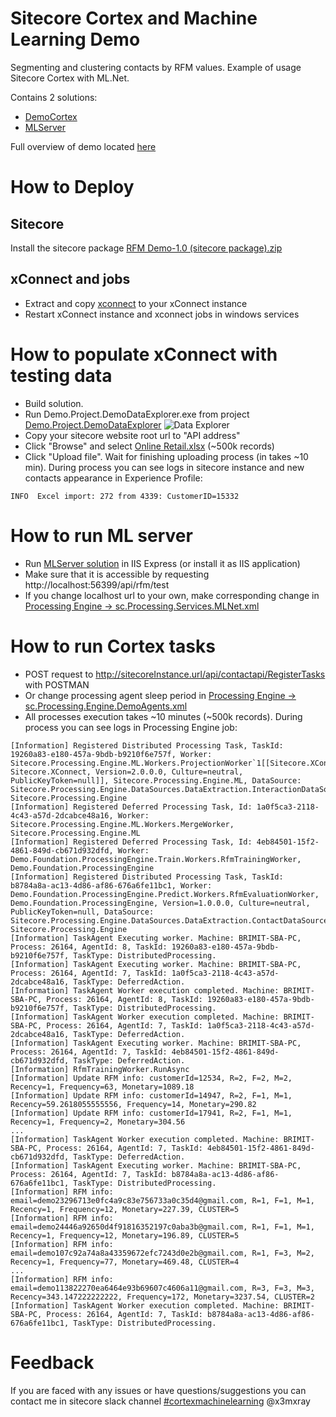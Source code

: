 # Sitecore Cortex and Machine Learning Demo
Segmenting and clustering contacts by RFM values.
Example of usage Sitecore Cortex with ML.Net.

Contains 2 solutions:
- [DemoCortex](https://github.com/x3mxray/Cortex.Demo.RFM/tree/master/DemoCortex)
- [MLServer](https://github.com/x3mxray/Cortex.Demo.RFM/tree/master/MLServer)

Full overview of demo located [here](https://www.brimit.com/blog/dive-sitecore-cortex-machine-learning-introduction)

# How to Deploy #

## Sitecore
Install the sitecore package [RFM Demo-1.0 (sitecore package).zip](https://github.com/x3mxray/Cortex.Demo.RFM/blob/master/install/RFM_Demo-1.0_(sitecore_package).zip)

## xConnect and jobs
* Extract and copy [xconnect](https://github.com/x3mxray/Cortex.Demo.RFM/tree/master/install/xconnect.zip) to your xConnect instance
* Restart xConnect instance and xconnect jobs in windows services

# How to populate xConnect with testing data #
* Build solution.
* Run Demo.Project.DemoDataExplorer.exe from project [Demo.Project.DemoDataExplorer](https://github.com/x3mxray/Cortex.Demo.RFM/tree/master/DemoCortex/src/Project/DemoDataExplorer/code)
![Data Explorer](https://github.com/x3mxray/Cortex.Demo.RFM/blob/master/documentation/images/DataExplorer.jpg)
* Copy your sitecore website root url to "API address"
* Click "Browse" and select [Online Retail.xlsx](https://github.com/x3mxray/Cortex.Demo.RFM/blob/master/install/Online_Retail.xlsx) (~500k records)
* Click "Upload file". Wait for finishing uploading process (in takes ~10 min). During process you can see logs in sitecore instance and new contacts appearance in Experience Profile:
```
INFO  Excel import: 272 from 4339: CustomerID=15332
```

# How to run ML server #
* Run [MLServer solution](https://github.com/x3mxray/Cortex.Demo.RFM/tree/master/MLServer) in IIS Express (or install it as IIS application)
* Make sure that it is accessible by requesting http://localhost:56399/api/rfm/test
* If you change localhost url to your own, make corresponding change in [Processing Engine -> sc.Processing.Services.MLNet.xml](https://github.com/x3mxray/Cortex.Demo.RFM/blob/master/install/xconnect/App_Data/jobs/continuous/ProcessingEngine/App_Data/Config/Sitecore/Demo/sc.Processing.Services.MLNet.xml)

# How to run Cortex tasks #
- POST request to http://sitecoreInstance.url/api/contactapi/RegisterTasks with POSTMAN
- Or change processing agent sleep period in [Processing Engine -> sc.Processing.Engine.DemoAgents.xml](https://github.com/x3mxray/Cortex.Demo.RFM/blob/master/install/xconnect/App_Data/jobs/continuous/ProcessingEngine/App_Data/Config/Sitecore/Demo/sc.Processing.Engine.DemoAgents.xml)
- All processes execution takes ~10 minutes (~500k records). During process you can see logs in Processing Engine job:
```
[Information] Registered Distributed Processing Task, TaskId: 19260a83-e180-457a-9bdb-b9210f6e757f, Worker: Sitecore.Processing.Engine.ML.Workers.ProjectionWorker`1[[Sitecore.XConnect.Interaction, Sitecore.XConnect, Version=2.0.0.0, Culture=neutral, PublicKeyToken=null]], Sitecore.Processing.Engine.ML, DataSource: Sitecore.Processing.Engine.DataSources.DataExtraction.InteractionDataSource, Sitecore.Processing.Engine
[Information] Registered Deferred Processing Task, Id: 1a0f5ca3-2118-4c43-a57d-2dcabce48a16, Worker: Sitecore.Processing.Engine.ML.Workers.MergeWorker, Sitecore.Processing.Engine.ML
[Information] Registered Deferred Processing Task, Id: 4eb84501-15f2-4861-849d-cb671d932dfd, Worker: Demo.Foundation.ProcessingEngine.Train.Workers.RfmTrainingWorker, Demo.Foundation.ProcessingEngine
[Information] Registered Distributed Processing Task, TaskId: b8784a8a-ac13-4d86-af86-676a6fe11bc1, Worker: Demo.Foundation.ProcessingEngine.Predict.Workers.RfmEvaluationWorker, Demo.Foundation.ProcessingEngine, Version=1.0.0.0, Culture=neutral, PublicKeyToken=null, DataSource: Sitecore.Processing.Engine.DataSources.DataExtraction.ContactDataSource, Sitecore.Processing.Engine
[Information] TaskAgent Executing worker. Machine: BRIMIT-SBA-PC, Process: 26164, AgentId: 8, TaskId: 19260a83-e180-457a-9bdb-b9210f6e757f, TaskType: DistributedProcessing.
[Information] TaskAgent Executing worker. Machine: BRIMIT-SBA-PC, Process: 26164, AgentId: 7, TaskId: 1a0f5ca3-2118-4c43-a57d-2dcabce48a16, TaskType: DeferredAction.
[Information] TaskAgent Worker execution completed. Machine: BRIMIT-SBA-PC, Process: 26164, AgentId: 8, TaskId: 19260a83-e180-457a-9bdb-b9210f6e757f, TaskType: DistributedProcessing.
[Information] TaskAgent Worker execution completed. Machine: BRIMIT-SBA-PC, Process: 26164, AgentId: 7, TaskId: 1a0f5ca3-2118-4c43-a57d-2dcabce48a16, TaskType: DeferredAction.
[Information] TaskAgent Executing worker. Machine: BRIMIT-SBA-PC, Process: 26164, AgentId: 7, TaskId: 4eb84501-15f2-4861-849d-cb671d932dfd, TaskType: DeferredAction.
[Information] RfmTrainingWorker.RunAsync
[Information] Update RFM info: customerId=12534, R=2, F=2, M=2, Recency=1, Frequency=63, Monetary=1089.18
[Information] Update RFM info: customerId=14947, R=2, F=1, M=1, Recency=59.2618055555556, Frequency=14, Monetary=290.82
[Information] Update RFM info: customerId=17941, R=2, F=1, M=1, Recency=1, Frequency=2, Monetary=304.56
...
[Information] TaskAgent Worker execution completed. Machine: BRIMIT-SBA-PC, Process: 26164, AgentId: 7, TaskId: 4eb84501-15f2-4861-849d-cb671d932dfd, TaskType: DeferredAction.
[Information] TaskAgent Executing worker. Machine: BRIMIT-SBA-PC, Process: 26164, AgentId: 7, TaskId: b8784a8a-ac13-4d86-af86-676a6fe11bc1, TaskType: DistributedProcessing.
[Information] RFM info: email=demo23296713e0fc4a9c83e756733a0c35d4@gmail.com, R=1, F=1, M=1, Recency=1, Frequency=12, Monetary=227.39, CLUSTER=5
[Information] RFM info: email=demo24446a92650d4f91816352197c0aba3b@gmail.com, R=1, F=1, M=1, Recency=1, Frequency=12, Monetary=196.89, CLUSTER=5
[Information] RFM info: email=demo107c92a74a8a43359672efc7243d0e2b@gmail.com, R=1, F=3, M=2, Recency=1, Frequency=77, Monetary=469.48, CLUSTER=4
...
[Information] RFM info: email=demo113822270ea6464e93b69607c4606a11@gmail.com, R=3, F=3, M=3, Recency=343.147222222222, Frequency=172, Monetary=3237.54, CLUSTER=2
[Information] TaskAgent Worker execution completed. Machine: BRIMIT-SBA-PC, Process: 26164, AgentId: 7, TaskId: b8784a8a-ac13-4d86-af86-676a6fe11bc1, TaskType: DistributedProcessing.
```

# Feedback #
If you are faced with any issues or have questions/suggestions you can contact me in sitecore slack channel [#cortexmachinelearning](https://sitecorechat.slack.com/messages/CD0BU3QBV/) @x3mxray